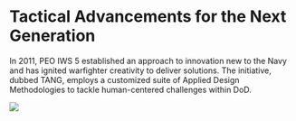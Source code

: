 # **T**actical **A**dvancements for the **N**ext **G**eneration

In 2011, PEO IWS 5 established an approach to innovation new to the Navy and has ignited warfighter creativity to deliver solutions.
The initiative, dubbed TANG, employs a customized suite of Applied Design Methodologies to tackle human-centered challenges within DoD.

[![](http://img.youtube.com/vi/i9kxffGWU8M/0.jpg)](http://www.youtube.com/watch?v=i9kxffGWU8M "TANG OG")
